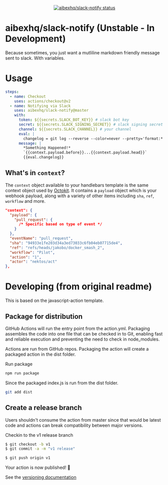 <p align="center">
  <a href="https://github.com/aibexhq/slack-notify"><img alt="aibexhq/slack-notify status" src="https://github.com/aibexhq/slack-notify/workflows/units-test/badge.svg"></a>
</p>

# aibexhq/slack-notify (Unstable - In Development)

Because sometimes, you just want a mutliline markdown friendly message sent to slack. With variables.

# Usage

```yaml
steps:
  - name: Checkout
    uses: actions/checkout@v2
  - name: Notifying via Slack
    uses: aibexhq/slack-notify@master
    with:
      token: ${{secrets.SLACK_BOT_KEY}} # slack bot key
      secret: ${{secrets.SLACK_SIGNING_SECRET}} # slack signing secret
      channel: ${{secrets.SLACK_CHANNEL}} # your channel
      eval: |
        changelog = git log --reverse --color=never --pretty='format:* %h %s (%ae)' {{github.event.push.before}}...{{github.event.push.head}}
      message: |
        *Something Happened!*
        `{{context.payload.before}}...{{context.payload.head}}`
        {{eval.changelog}}
```

## What's in `context`?

The `context` object available to your handlebars template is the same context object used by [Octokit](https://github.com/actions/toolkit/tree/master/packages/github). It contains a `payload` object which is your webhook payload, along with a variety of other items including `sha`, `ref`, `workflow` and more.

```json
"context": {
  "payload": {
    "pull_request": {
      /* Specific based on type of event */
    }
  },
  "eventName": "pull_request",
  "sha": "94933e1fe203d34a3ed73033c6fb04eb07715de4",
  "ref": "refs/heads/jakobo/docker_smash_2",
  "workflow": "Pilot",
  "action": "1",
  "actor": "nektos/act"
},
```

# Developing (from original readme)

This is based on the javascript-action template.

## Package for distribution

GitHub Actions will run the entry point from the action.yml. Packaging assembles the code into one file that can be checked in to Git, enabling fast and reliable execution and preventing the need to check in node_modules.

Actions are run from GitHub repos. Packaging the action will create a packaged action in the dist folder.

Run package

```bash
npm run package
```

Since the packaged index.js is run from the dist folder.

```bash
git add dist
```

## Create a release branch

Users shouldn't consume the action from master since that would be latest code and actions can break compatibility between major versions.

Checkin to the v1 release branch

```bash
$ git checkout -b v1
$ git commit -a -m "v1 release"
```

```bash
$ git push origin v1
```

Your action is now published! :rocket:

See the [versioning documentation](https://github.com/actions/toolkit/blob/master/docs/action-versioning.md)

